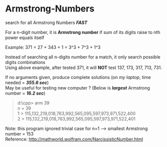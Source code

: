 # Armstrong-Numbers
search for all Armstrong Numbers ***FAST***

For a n-digit number, it is **Armstrong number** if sum of its digits raise to nth power equals itself  

Example: 371 = 27 + 343 + 1 = 3^3 + 7^3 + 1^3

Instead of searching all n-digits number for a match, it only search possible digits combinations  
Using above example, after tested 371, it will **NOT** test 137, 173, 317, 713, 731.  

If no arguments given, produce complete solutions (on *my laptop*, time needed = ***355.6 sec***)  
May be useful for testing new computer ? (Below is ***largest*** Armstrong number = ***16.2 sec***)
  
>d:\cpp> arm 39  
n = 39  
1 > 115,132,219,018,763,992,565,095,597,973,971,522,400  
2 > 115,132,219,018,763,992,565,095,597,973,971,522,401  
  
Note: this program ignored trivial case for n=1 --> smallest Armstrong number = 153  
Reference: http://mathworld.wolfram.com/NarcissisticNumber.html  
